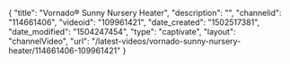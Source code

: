 {
    "title": "Vornado&reg; Sunny Nursery Heater",
    "description": "",
    "channelid": "114661406",
    "videoid": "109961421",
    "date_created": "1502517381",
    "date_modified": "1504247454",
    "type": "captivate",
    "layout": "channelVideo",
    "url": "\/latest-videos\/vornado-sunny-nursery-heater\/114661406-109961421"
}